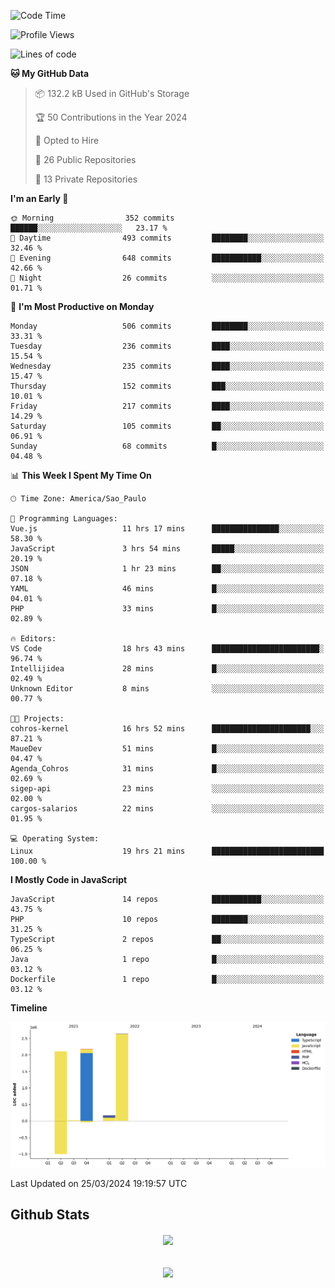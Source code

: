  
<!--START_SECTION:waka-->
![Code Time](http://img.shields.io/badge/Code%20Time-1%2C639%20hrs%2043%20mins-blue)

![Profile Views](http://img.shields.io/badge/Profile%20Views-147-blue)

![Lines of code](https://img.shields.io/badge/From%20Hello%20World%20I%27ve%20Written-7.1%20million%20lines%20of%20code-blue)

**🐱 My GitHub Data** 

> 📦 132.2 kB Used in GitHub's Storage 
 > 
> 🏆 50 Contributions in the Year 2024
 > 
> 💼 Opted to Hire
 > 
> 📜 26 Public Repositories 
 > 
> 🔑 13 Private Repositories 
 > 
**I'm an Early 🐤** 

```text
🌞 Morning                352 commits         ██████░░░░░░░░░░░░░░░░░░░   23.17 % 
🌆 Daytime                493 commits         ████████░░░░░░░░░░░░░░░░░   32.46 % 
🌃 Evening                648 commits         ███████████░░░░░░░░░░░░░░   42.66 % 
🌙 Night                  26 commits          ░░░░░░░░░░░░░░░░░░░░░░░░░   01.71 % 
```
📅 **I'm Most Productive on Monday** 

```text
Monday                   506 commits         ████████░░░░░░░░░░░░░░░░░   33.31 % 
Tuesday                  236 commits         ████░░░░░░░░░░░░░░░░░░░░░   15.54 % 
Wednesday                235 commits         ████░░░░░░░░░░░░░░░░░░░░░   15.47 % 
Thursday                 152 commits         ███░░░░░░░░░░░░░░░░░░░░░░   10.01 % 
Friday                   217 commits         ████░░░░░░░░░░░░░░░░░░░░░   14.29 % 
Saturday                 105 commits         ██░░░░░░░░░░░░░░░░░░░░░░░   06.91 % 
Sunday                   68 commits          █░░░░░░░░░░░░░░░░░░░░░░░░   04.48 % 
```


📊 **This Week I Spent My Time On** 

```text
🕑︎ Time Zone: America/Sao_Paulo

💬 Programming Languages: 
Vue.js                   11 hrs 17 mins      ███████████████░░░░░░░░░░   58.30 % 
JavaScript               3 hrs 54 mins       █████░░░░░░░░░░░░░░░░░░░░   20.19 % 
JSON                     1 hr 23 mins        ██░░░░░░░░░░░░░░░░░░░░░░░   07.18 % 
YAML                     46 mins             █░░░░░░░░░░░░░░░░░░░░░░░░   04.01 % 
PHP                      33 mins             █░░░░░░░░░░░░░░░░░░░░░░░░   02.89 % 

🔥 Editors: 
VS Code                  18 hrs 43 mins      ████████████████████████░   96.74 % 
Intellijidea             28 mins             █░░░░░░░░░░░░░░░░░░░░░░░░   02.49 % 
Unknown Editor           8 mins              ░░░░░░░░░░░░░░░░░░░░░░░░░   00.77 % 

🐱‍💻 Projects: 
cohros-kernel            16 hrs 52 mins      ██████████████████████░░░   87.21 % 
MaueDev                  51 mins             █░░░░░░░░░░░░░░░░░░░░░░░░   04.47 % 
Agenda_Cohros            31 mins             █░░░░░░░░░░░░░░░░░░░░░░░░   02.69 % 
sigep-api                23 mins             ░░░░░░░░░░░░░░░░░░░░░░░░░   02.00 % 
cargos-salarios          22 mins             ░░░░░░░░░░░░░░░░░░░░░░░░░   01.95 % 

💻 Operating System: 
Linux                    19 hrs 21 mins      █████████████████████████   100.00 % 
```

**I Mostly Code in JavaScript** 

```text
JavaScript               14 repos            ███████████░░░░░░░░░░░░░░   43.75 % 
PHP                      10 repos            ████████░░░░░░░░░░░░░░░░░   31.25 % 
TypeScript               2 repos             ██░░░░░░░░░░░░░░░░░░░░░░░   06.25 % 
Java                     1 repo              █░░░░░░░░░░░░░░░░░░░░░░░░   03.12 % 
Dockerfile               1 repo              █░░░░░░░░░░░░░░░░░░░░░░░░   03.12 % 
```



**Timeline**

![Lines of Code chart](https://raw.githubusercontent.com/MaueDev/MaueDev/main/assets/bar_graph.png)


 Last Updated on 25/03/2024 19:19:57 UTC
<!--END_SECTION:waka-->

## Github Stats  
<div align="center"><img src="https://github-readme-stats.vercel.app/api/top-langs/?username=MaueDev&hide_border=true&layout=compact" align="center" /></div>  

<br/>  

<br/>  

<div align="center">
<img src="https://komarev.com/ghpvc/?username=MaueDev&&style=flat-square" align="center" />
</div>  
  
